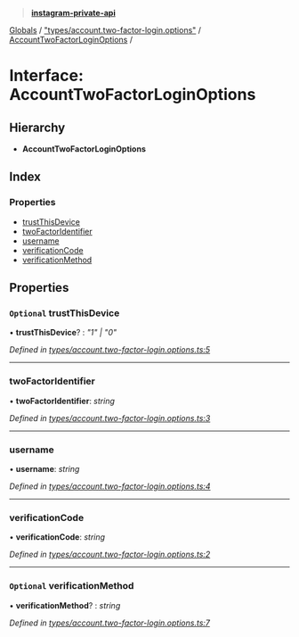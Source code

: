 > **[instagram-private-api](../README.md)**

[Globals](../README.md) / ["types/account.two-factor-login.options"](../modules/_types_account_two_factor_login_options_.md) / [AccountTwoFactorLoginOptions](_types_account_two_factor_login_options_.accounttwofactorloginoptions.md) /

# Interface: AccountTwoFactorLoginOptions

## Hierarchy

* **AccountTwoFactorLoginOptions**

## Index

### Properties

* [trustThisDevice](_types_account_two_factor_login_options_.accounttwofactorloginoptions.md#optional-trustthisdevice)
* [twoFactorIdentifier](_types_account_two_factor_login_options_.accounttwofactorloginoptions.md#twofactoridentifier)
* [username](_types_account_two_factor_login_options_.accounttwofactorloginoptions.md#username)
* [verificationCode](_types_account_two_factor_login_options_.accounttwofactorloginoptions.md#verificationcode)
* [verificationMethod](_types_account_two_factor_login_options_.accounttwofactorloginoptions.md#optional-verificationmethod)

## Properties

### `Optional` trustThisDevice

• **trustThisDevice**? : *"1" | "0"*

*Defined in [types/account.two-factor-login.options.ts:5](https://github.com/dilame/instagram-private-api/blob/e9c516c/src/types/account.two-factor-login.options.ts#L5)*

___

###  twoFactorIdentifier

• **twoFactorIdentifier**: *string*

*Defined in [types/account.two-factor-login.options.ts:3](https://github.com/dilame/instagram-private-api/blob/e9c516c/src/types/account.two-factor-login.options.ts#L3)*

___

###  username

• **username**: *string*

*Defined in [types/account.two-factor-login.options.ts:4](https://github.com/dilame/instagram-private-api/blob/e9c516c/src/types/account.two-factor-login.options.ts#L4)*

___

###  verificationCode

• **verificationCode**: *string*

*Defined in [types/account.two-factor-login.options.ts:2](https://github.com/dilame/instagram-private-api/blob/e9c516c/src/types/account.two-factor-login.options.ts#L2)*

___

### `Optional` verificationMethod

• **verificationMethod**? : *string*

*Defined in [types/account.two-factor-login.options.ts:7](https://github.com/dilame/instagram-private-api/blob/e9c516c/src/types/account.two-factor-login.options.ts#L7)*